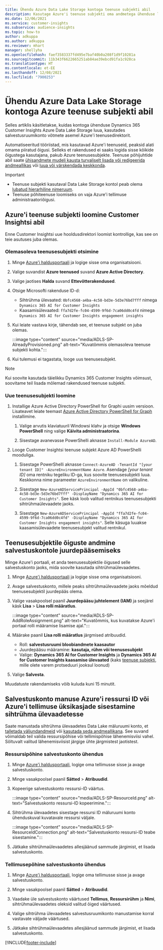 ```yaml
---
title: Ühendu Azure Data Lake Storage kontoga teenuse subjekti abil
description: Kasutage Azure'i teenuse subjekti oma andmetega ühenduse loomiseks.
ms.date: 12/06/2021
ms.service: customer-insights
ms.subservice: audience-insights
ms.topic: how-to
author: adkuppa
ms.author: adkuppa
ms.reviewer: mhart
manager: shellyha
ms.openlocfilehash: faef3583337fd495e7baf40b0a208f1d9f10281a
ms.sourcegitcommit: 11b343f6622665251ab84ae39ebcd91fa1c928ca
ms.translationtype: HT
ms.contentlocale: et-EE
ms.lasthandoff: 12/08/2021
ms.locfileid: "7900253"
---
```

# <a name="connect-to-an-azure-data-lake-storage-account-by-using-an-azure-service-principal"></a>Ühendu Azure Data Lake Storage kontoga Azure teenuse subjekti abil

Selles artiklis käsitletakse, kuidas kontoga ühenduse Dynamics 365 Customer Insights Azure Data Lake Storage luua, kasutades salvestusruumikonto võtmete asemel Azure'i teenusedirektorit. 

Automatiseeritud tööriistad, mis kasutavad Azure'i teenuseid, peaksid alati omama piiratud õigusi. Selleks et rakendused ei saaks logida sisse kõikide õigustega kasutajana, pakub Azure teenusesubjekte. Teenuse põhijuhtide abil saate [ühisandmete mudeli kausta turvaliselt lisada või redigeerida andmeallikas](connect-common-data-model.md) või [luua või värskendada keskkonda](create-environment.md).

> [!IMPORTANT]
> - Teenuse subjekti kasutaval Data Lake Storage kontol peab olema [lubatud hierarhiline nimeruum](/azure/storage/blobs/data-lake-storage-namespace).
> - Teenuse põhiteenuse loomiseks on vaja Azure'i tellimuse administraatoriõigusi.

## <a name="create-an-azure-service-principal-for-customer-insights"></a>Azure'i teenuse subjekti loomine Customer Insightsi abil

Enne Customer Insightsi uue hooldusdirektori loomist kontrollige, kas see on teie asutuses juba olemas.

### <a name="look-for-an-existing-service-principal"></a>Olemasoleva teenusesubjekti otsimine

1. Minge [Azure'i haldusportaali](https://portal.azure.com) ja logige sisse oma organisatsiooni.

2. Valige suvandist **Azure teenused** suvand **Azure Active Directory**.

3. Valige jaotises **Halda** suvand **Ettevõtterakendused**.

4. Otsige Microsofti rakenduse ID-d:
   - Sihtrühma ülevaated: `0bfc4568-a4ba-4c58-bd3e-5d3e76bd7fff` nimega `Dynamics 365 AI for Customer Insights`
   - Kaasamisülevaated: `ffa7d2fe-fc04-4599-9f6d-7ca06dd0c4fd` nimega `Dynamics 365 AI for Customer Insights engagement insights`

5. Kui leiate vastava kirje, tähendab see, et teenuse subjekt on juba olemas. 
   
   :::image type="content" source="media/ADLS-SP-AlreadyProvisioned.png" alt-text="Kuvatõmmis olemasoleva teenuse subjekti kohta.":::
   
6. Kui tulemusi ei tagastata, looge uus teenusesubjekt.

>[!NOTE]
>Kui soovite kasutada täielikku Dynamics 365 Customer Insights võimsust, soovitame teil lisada mõlemad rakendused teenuse subjekti.

### <a name="create-a-new-service-principal"></a>Uue teenusesubjekti loomine

1. Installige Azure Active Directory PowerShell for Graphi uusim versioon. Lisateavet leiate teemast [Azure Active Directory PowerShell for Graph](/powershell/azure/active-directory/install-adv2) installimine.

   1. Valige arvutis klaviatuuril Windowsi klahv ja otsige **Windows PowerShell** ning valige **Käivita administraatorina**.
   
   1. Sisestage avanevasse PowerShelli aknasse `Install-Module AzureAD`.

2. Looge Customer Insightsi teenuse subjekt Azure AD PowerShelli mooduliga.

   1. Sisestage PowerShelli aknasse `Connect-AzureAD -TenantId "[your tenant ID]" -AzureEnvironmentName Azure`. Asendage *[your tenant ID]* oma rentniku tegeliku ID-ga, kus soovite teenusesubjekti luua. Keskkonna nime parameeter `AzureEnvironmentName` on valikuline.
  
   1. Sisestage `New-AzureADServicePrincipal -AppId "0bfc4568-a4ba-4c58-bd3e-5d3e76bd7fff" -DisplayName "Dynamics 365 AI for Customer Insights"`. See käsk loob valitud rentnikus teenusesubjekti sihtrühmaülevaadete jaoks. 

   1. Sisestage `New-AzureADServicePrincipal -AppId "ffa7d2fe-fc04-4599-9f6d-7ca06dd0c4fd" -DisplayName "Dynamics 365 AI for Customer Insights engagement insights"`. Selle käsuga luuakse kaasamisülevaadete teenusesubjekt valitud rentnikul.

## <a name="grant-permissions-to-the-service-principal-to-access-the-storage-account"></a>Teenusesubjektile õiguste andmine salvestuskontole juurdepääsemiseks

Minge Azure'i portaali, et anda teenusesubjektile õigused selle salvestuskonto jaoks, mida soovite kasutada sihtrühmaülevaadetes.

1. Minge [Azure'i haldusportaali](https://portal.azure.com) ja logige sisse oma organisatsiooni.

1. Avage salvestuskonto, millele peaks sihtrühmaülevaadete jaoks mõeldud teenusesubjektil juurdepääs olema.

1. Valige vasakpoolsel paanil **Juurdepääsu juhtelement (IAM)** ja seejärel käsk **Lisa** > **Lisa rolli määratlus**.

   :::image type="content" source="media/ADLS-SP-AddRoleAssignment.png" alt-text="Kuvatõmmis, kus kuvatakse Azure'i portaal rolli määramise lisamise ajal.":::

1. Määrake paanil **Lisa rolli määratlus** järgmised atribuudid.
   - Roll: **salvestusruumi bloobiandmete kaasautor**
   - Juurdepääsu määramine: **kasutaja, rühm või teenusesubjekt**
   - Valige: **Dynamics 365 AI for Customer Insights** ja **Dynamics 365 AI for Customer Insights kaasamise ülevaated** (kaks [teenuse subjekti](#create-a-new-service-principal), mille olete varem protseduuri jooksul loonud)

1.  Valige **Salvesta**.

Muudatuste rakendamiseks võib kuluda kuni 15 minutit.

## <a name="enter-the-azure-resource-id-or-the-azure-subscription-details-in-the-storage-account-attachment-to-audience-insights"></a>Salvestuskonto manuse Azure'i ressursi ID või Azure'i tellimuse üksikasjade sisestamine sihtrühma ülevaadetesse

Saate manustada sihtrühma ülevaadetes Data Lake mäluruumi konto, et [talletada väljundandmeid](manage-environments.md) või [kasutada seda andmeallikana](connect-common-data-service-lake.md). See suvand võimaldab teil valida ressursipõhise või tellimispõhise lähenemisviisi vahel. Sõltuvalt valitud lähenemisviisist järgige ühte järgmistest jaotistest.

### <a name="resource-based-storage-account-connection"></a>Ressursipõhine salvestuskonto ühendus

1. Minge [Azure'i haldusportaali](https://portal.azure.com), logige oma tellimusse sisse ja avage salvestuskonto.

1. Minge vasakpoolsel paanil **Sätted** > **Atribuudid**.

1. Kopeerige salvestuskonto ressursi-ID väärtus.

   :::image type="content" source="media/ADLS-SP-ResourceId.png" alt-text="Salvestuskonto ressursi-ID kopeerimine.":::

1. Sihtrühma ülevaadetes sisestage ressursi ID mäluruumi konto ühenduskuval kuvatavale ressursi väljale.

   :::image type="content" source="media/ADLS-SP-ResourceIdConnection.png" alt-text="Salvestuskonto ressursi-ID teabe sisestamine.":::   

1. Jätkake sihtrühmaülevaadetes allesjäänud sammude järgimist, et lisada salvestuskonto.

### <a name="subscription-based-storage-account-connection"></a>Tellimusepõhine salvestuskonto ühendus

1. Minge [Azure'i haldusportaali](https://portal.azure.com), logige oma tellimusse sisse ja avage salvestuskonto.

1. Minge vasakpoolsel paanil **Sätted** > **Atribuudid**.

1. Vaadake üle salvestuskonto väärtused **Tellimus**, **Ressursirühm** ja **Nimi**, sihtrühmaülevaadetes oleksid valitud õiged väärtused.

1. Valige sihtrühma ülevaadetes salvestusruumikonto manustamise korral vastavate väljade väärtused.

1. Jätkake sihtrühmaülevaadetes allesjäänud sammude järgimist, et lisada salvestuskonto.


[!INCLUDE[footer-include](../includes/footer-banner.md)]
